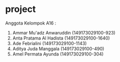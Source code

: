 # project

Anggota Kelompok A16 :
1. Ammar Mu'adz Anwaruddin (149173029100-923)
2. Anta Pratama Al Hadista (149173029100-1640)
3. Ade Febrialini (149173029100-1143)
4. Aditya Juda Manggala (149173029100-490)
5. Amel Permata Ayunda (149173029100-304)
